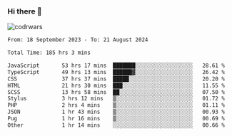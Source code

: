 ### Hi there 👋


![codrwars](https://www.codewars.com/users/rsschool_c9af20f58c35c696/badges/micro) 

<!--START_SECTION:waka-->

```txt
From: 18 September 2023 - To: 21 August 2024

Total Time: 185 hrs 3 mins

JavaScript       53 hrs 17 mins  ███████░░░░░░░░░░░░░░░░░░   28.61 %
TypeScript       49 hrs 13 mins  ██████▓░░░░░░░░░░░░░░░░░░   26.42 %
CSS              37 hrs 37 mins  █████░░░░░░░░░░░░░░░░░░░░   20.20 %
HTML             21 hrs 30 mins  ███░░░░░░░░░░░░░░░░░░░░░░   11.55 %
SCSS             13 hrs 58 mins  ██░░░░░░░░░░░░░░░░░░░░░░░   07.50 %
Stylus           3 hrs 12 mins   ▒░░░░░░░░░░░░░░░░░░░░░░░░   01.72 %
PHP              2 hrs 4 mins    ▒░░░░░░░░░░░░░░░░░░░░░░░░   01.11 %
JSON             1 hr 43 mins    ▒░░░░░░░░░░░░░░░░░░░░░░░░   00.93 %
Pug              1 hr 16 mins    ▒░░░░░░░░░░░░░░░░░░░░░░░░   00.69 %
Other            1 hr 14 mins    ░░░░░░░░░░░░░░░░░░░░░░░░░   00.66 %
```

<!--END_SECTION:waka-->

